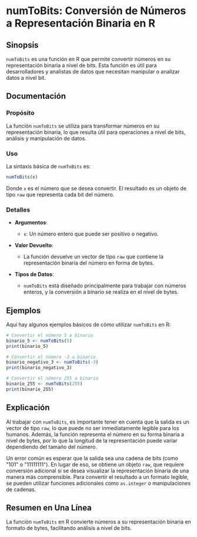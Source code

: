 <!--
Meta Description: # numToBits: Conversión de Números a Representación Binaria en R ## Sinopsis `numToBits` es una función en R que permite convertir números en su repre...
Meta Keywords: numtobits, que, número, representación, binaria
-->

# numToBits: Conversión de Números a Representación Binaria en R

## Sinopsis
`numToBits` es una función en R que permite convertir números en su representación binaria a nivel de bits. Esta función es útil para desarrolladores y analistas de datos que necesitan manipular o analizar datos a nivel bit.

## Documentación
### Propósito
La función `numToBits` se utiliza para transformar números en su representación binaria, lo que resulta útil para operaciones a nivel de bits, análisis y manipulación de datos.

### Uso
La sintaxis básica de `numToBits` es:

```R
numToBits(x)
```

Donde `x` es el número que se desea convertir. El resultado es un objeto de tipo `raw` que representa cada bit del número.

### Detalles
- **Argumentos**:
  - `x`: Un número entero que puede ser positivo o negativo.
  
- **Valor Devuelto**:
  - La función devuelve un vector de tipo `raw` que contiene la representación binaria del número en forma de bytes.

- **Tipos de Datos**:
  - `numToBits` está diseñado principalmente para trabajar con números enteros, y la conversión a binario se realiza en el nivel de bytes.

## Ejemplos
Aquí hay algunos ejemplos básicos de cómo utilizar `numToBits` en R:

```R
# Convertir el número 5 a binario
binario_5 <- numToBits(5)
print(binario_5)

# Convertir el número -3 a binario
binario_negativo_3 <- numToBits(-3)
print(binario_negativo_3)

# Convertir el número 255 a binario
binario_255 <- numToBits(255)
print(binario_255)
```

## Explicación
Al trabajar con `numToBits`, es importante tener en cuenta que la salida es un vector de tipo `raw`, lo que puede no ser inmediatamente legible para los humanos. Además, la función representa el número en su forma binaria a nivel de bytes, por lo que la longitud de la representación puede variar dependiendo del tamaño del número. 

Un error común es esperar que la salida sea una cadena de bits (como "101" o "11111111"). En lugar de eso, se obtiene un objeto `raw`, que requiere conversión adicional si se desea visualizar la representación binaria de una manera más comprensible. Para convertir el resultado a un formato legible, se pueden utilizar funciones adicionales como `as.integer` o manipulaciones de cadenas.

## Resumen en Una Línea
La función `numToBits` en R convierte números a su representación binaria en formato de bytes, facilitando análisis a nivel de bits.